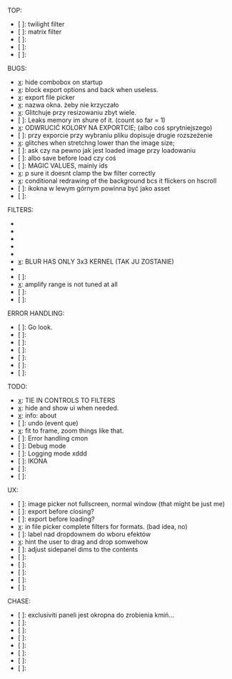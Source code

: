 TOP:
- [ ]: twilight filter
- [ ]: matrix filter 
- [ ]:
- [ ]:
- [ ]:

BUGS:
- [x]: hide combobox on startup
- [x]: block export options and back when useless.
- [x]: export file picker
- [x]: nazwa okna. żeby nie krzyczało 
- [x]: Glitchuje przy resizowaniu zbyt wiele.
- [ ]: Leaks memory im shure of it. (count so far = 1)
- [x]: ODWRUCIĆ KOLORY NA EXPORTCIE; (albo coś sprytniejszego)
- [ ]: przy exporcie przy wybraniu pliku dopisuje drugie rozszeżenie
- [x]: glitches when stretchng lower than the image size;
- [ ]: ask czy na pewno jak jest loaded image przy loadowaniu 
- [ ]: albo save before load czy coś
- [ ]: MAGIC VALUES, mainly ids
- [x]: p sure it doesnt clamp the bw filter correctly 
- [x]: conditional redrawing of the background bcs it flickers on hscroll
- [ ]: ikokna w lewym górnym powinna być jako asset
- [ ]: 

FILTERS:
- [x]: Monochrome
- [x]: Sepia
- [x]: amplify
- [x]: Negative 
- [x]: BLUR
- [x]: BLUR HAS ONLY 3x3 KERNEL (TAK JU ZOSTANIE)
- [x]: sharpen
- [ ]:
- [x]: amplify range is not tuned at all
- [ ]: 
- [ ]:

ERROR HANDLING:
- [ ]: Go look.
- [ ]:
- [ ]:
- [ ]:
- [ ]:
- [ ]:
- [ ]:

TODO:
- [x]: TIE IN CONTROLS TO FILTERS
- [x]: hide and show ui when needed.
- [x]: info: about
- [ ]: undo (event que)
- [x]: fit to frame, zoom things like that.
- [ ]: Error handling cmon
- [ ]: Debug mode
- [ ]: Logging mode xddd
- [ ]: IKONA
- [ ]:
- [ ]:

UX:
- [ ]: image picker not fullscreen, normal window (that might be just me)
- [ ]: export before closing?
- [ ]: export before loading?
- [x]: in file picker complete filters for formats. (bad idea, no)
- [ ]: label nad dropdownem do wboru efektów
- [x]: hint the user to drag and drop somwehow
- [ ]: adjust sidepanel dims to the contents
- [ ]: 
- [ ]: 
- [ ]: 
- [ ]: 
- [ ]: 

CHASE:
- [ ]: exclusiviti paneli jest okropna do zrobienia kmiń...
- [ ]: 
- [ ]: 
- [ ]: 
- [ ]: 
- [ ]: 
- [ ]: 
- [ ]: 


